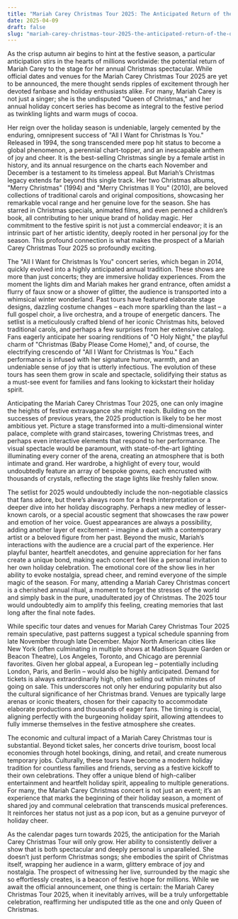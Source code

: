 ```yaml
---
title: "Mariah Carey Christmas Tour 2025: The Anticipated Return of the Queen of Christmas"
date: 2025-04-09
draft: false
slug: "mariah-carey-christmas-tour-2025-the-anticipated-return-of-the-queen-of-christmas" 
---
```


As the crisp autumn air begins to hint at the festive season, a particular anticipation stirs in the hearts of millions worldwide: the potential return of Mariah Carey to the stage for her annual Christmas spectacular. While official dates and venues for the Mariah Carey Christmas Tour 2025 are yet to be announced, the mere thought sends ripples of excitement through her devoted fanbase and holiday enthusiasts alike. For many, Mariah Carey is not just a singer; she is the undisputed "Queen of Christmas," and her annual holiday concert series has become as integral to the festive period as twinkling lights and warm mugs of cocoa.

Her reign over the holiday season is undeniable, largely cemented by the enduring, omnipresent success of "All I Want for Christmas Is You." Released in 1994, the song transcended mere pop hit status to become a global phenomenon, a perennial chart-topper, and an inescapable anthem of joy and cheer. It is the best-selling Christmas single by a female artist in history, and its annual resurgence on the charts each November and December is a testament to its timeless appeal. But Mariah’s Christmas legacy extends far beyond this single track. Her two Christmas albums, "Merry Christmas" (1994) and "Merry Christmas II You" (2010), are beloved collections of traditional carols and original compositions, showcasing her remarkable vocal range and her genuine love for the season. She has starred in Christmas specials, animated films, and even penned a children’s book, all contributing to her unique brand of holiday magic. Her commitment to the festive spirit is not just a commercial endeavor; it is an intrinsic part of her artistic identity, deeply rooted in her personal joy for the season. This profound connection is what makes the prospect of a Mariah Carey Christmas Tour 2025 so profoundly exciting.

The "All I Want for Christmas Is You" concert series, which began in 2014, quickly evolved into a highly anticipated annual tradition. These shows are more than just concerts; they are immersive holiday experiences. From the moment the lights dim and Mariah makes her grand entrance, often amidst a flurry of faux snow or a shower of glitter, the audience is transported into a whimsical winter wonderland. Past tours have featured elaborate stage designs, dazzling costume changes – each more sparkling than the last – a full gospel choir, a live orchestra, and a troupe of energetic dancers. The setlist is a meticulously crafted blend of her iconic Christmas hits, beloved traditional carols, and perhaps a few surprises from her extensive catalog. Fans eagerly anticipate her soaring renditions of "O Holy Night," the playful charm of "Christmas (Baby Please Come Home)," and, of course, the electrifying crescendo of "All I Want for Christmas Is You." Each performance is infused with her signature humor, warmth, and an undeniable sense of joy that is utterly infectious. The evolution of these tours has seen them grow in scale and spectacle, solidifying their status as a must-see event for families and fans looking to kickstart their holiday spirit.

Anticipating the Mariah Carey Christmas Tour 2025, one can only imagine the heights of festive extravagance she might reach. Building on the successes of previous years, the 2025 production is likely to be her most ambitious yet. Picture a stage transformed into a multi-dimensional winter palace, complete with grand staircases, towering Christmas trees, and perhaps even interactive elements that respond to her performance. The visual spectacle would be paramount, with state-of-the-art lighting illuminating every corner of the arena, creating an atmosphere that is both intimate and grand. Her wardrobe, a highlight of every tour, would undoubtedly feature an array of bespoke gowns, each encrusted with thousands of crystals, reflecting the stage lights like freshly fallen snow.

The setlist for 2025 would undoubtedly include the non-negotiable classics that fans adore, but there’s always room for a fresh interpretation or a deeper dive into her holiday discography. Perhaps a new medley of lesser-known carols, or a special acoustic segment that showcases the raw power and emotion of her voice. Guest appearances are always a possibility, adding another layer of excitement – imagine a duet with a contemporary artist or a beloved figure from her past. Beyond the music, Mariah’s interactions with the audience are a crucial part of the experience. Her playful banter, heartfelt anecdotes, and genuine appreciation for her fans create a unique bond, making each concert feel like a personal invitation to her own holiday celebration. The emotional core of the show lies in her ability to evoke nostalgia, spread cheer, and remind everyone of the simple magic of the season. For many, attending a Mariah Carey Christmas concert is a cherished annual ritual, a moment to forget the stresses of the world and simply bask in the pure, unadulterated joy of Christmas. The 2025 tour would undoubtedly aim to amplify this feeling, creating memories that last long after the final note fades.

While specific tour dates and venues for Mariah Carey Christmas Tour 2025 remain speculative, past patterns suggest a typical schedule spanning from late November through late December. Major North American cities like New York (often culminating in multiple shows at Madison Square Garden or Beacon Theatre), Los Angeles, Toronto, and Chicago are perennial favorites. Given her global appeal, a European leg – potentially including London, Paris, and Berlin – would also be highly anticipated. Demand for tickets is always extraordinarily high, often selling out within minutes of going on sale. This underscores not only her enduring popularity but also the cultural significance of her Christmas brand. Venues are typically large arenas or iconic theaters, chosen for their capacity to accommodate elaborate productions and thousands of eager fans. The timing is crucial, aligning perfectly with the burgeoning holiday spirit, allowing attendees to fully immerse themselves in the festive atmosphere she creates.

The economic and cultural impact of a Mariah Carey Christmas tour is substantial. Beyond ticket sales, her concerts drive tourism, boost local economies through hotel bookings, dining, and retail, and create numerous temporary jobs. Culturally, these tours have become a modern holiday tradition for countless families and friends, serving as a festive kickoff to their own celebrations. They offer a unique blend of high-caliber entertainment and heartfelt holiday spirit, appealing to multiple generations. For many, the Mariah Carey Christmas concert is not just an event; it’s an experience that marks the beginning of their holiday season, a moment of shared joy and communal celebration that transcends musical preferences. It reinforces her status not just as a pop icon, but as a genuine purveyor of holiday cheer.

As the calendar pages turn towards 2025, the anticipation for the Mariah Carey Christmas Tour will only grow. Her ability to consistently deliver a show that is both spectacular and deeply personal is unparalleled. She doesn’t just perform Christmas songs; she embodies the spirit of Christmas itself, wrapping her audience in a warm, glittery embrace of joy and nostalgia. The prospect of witnessing her live, surrounded by the magic she so effortlessly creates, is a beacon of festive hope for millions. While we await the official announcement, one thing is certain: the Mariah Carey Christmas Tour 2025, when it inevitably arrives, will be a truly unforgettable celebration, reaffirming her undisputed title as the one and only Queen of Christmas.
